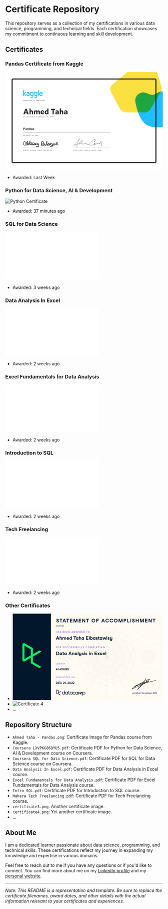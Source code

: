 # Certificate Repository

This repository serves as a collection of my certifications in various data science, programming, and technical fields. Each certification showcases my commitment to continuous learning and skill development.

## Certificates

### Pandas Certificate from Kaggle
![Pandas Certificate](Ahmed%20Taha%20-%20Pandas.png)
* Awarded: Last Week

### Python for Data Science, AI & Development
![Python Certificate](Coursera%20LXVPKG86DYU5)
* Awarded: 37 minutes ago

### SQL for Data Science
![SQL Certificate](Coursera%20SQL%20for%20Data%20Science.pdf)
* Awarded: 3 weeks ago

### Data Analysis In Excel
![Excel Data Analysis Certificate](Data%20Analysis%20In%20Excel.pdf)
* Awarded: 2 weeks ago

### Excel Fundamentals for Data Analysis
![Excel Fundamentals Certificate](Excel%20Fundamentals%20for%20Data%20Analysis.pdf)
* Awarded: 2 weeks ago

### Introduction to SQL
![Introduction to SQL Certificate](Intro%20SQL.pdf)
* Awarded: 2 weeks ago

### Tech Freelancing
![Tech Freelancing Certificate](Mahara%20Tech%20Freelancing.pdf)
* Awarded: 2 weeks ago

### Other Certificates
- ![Certificate 3](certificate3.png)
- ![Certificate 4](certificate4.png)
- ...

## Repository Structure

- `Ahmed Taha - Pandas.png`: Certificate image for Pandas course from Kaggle.
- `Coursera LXVPKG86DYU5.pdf`: Certificate PDF for Python for Data Science, AI & Development course on Coursera.
- `Coursera SQL for Data Science.pdf`: Certificate PDF for SQL for Data Science course on Coursera.
- `Data Analysis In Excel.pdf`: Certificate PDF for Data Analysis in Excel course.
- `Excel Fundamentals for Data Analysis.pdf`: Certificate PDF for Excel Fundamentals for Data Analysis course.
- `Intro SQL.pdf`: Certificate PDF for Introduction to SQL course.
- `Mahara Tech Freelancing.pdf`: Certificate PDF for Tech Freelancing course.
- `certificate3.png`: Another certificate image.
- `certificate4.png`: Yet another certificate image.
- ...

## About Me

I am a dedicated learner passionate about data science, programming, and technical skills. These certifications reflect my journey in expanding my knowledge and expertise in various domains.

Feel free to reach out to me if you have any questions or if you'd like to connect. You can find more about me on my [LinkedIn profile](www.linkedin.com/in/ahmed-taha-87b546207) and my [personal website](https://ahmedtaha89.github.io/My_Portfolio/).

---

*Note: This README is a representation and template. Be sure to replace the certificate filenames, award dates, and other details with the actual information relevant to your certificates and experiences.*
